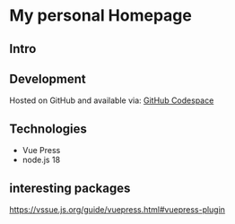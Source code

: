 # My personal Homepage

## Intro


## Development

Hosted on GitHub and available via: [GitHub Codespace](https://djdiox-fantastic-funicular-459ppp46p9375r4.github.dev/)


## Technologies

- Vue Press
- node.js 18

## interesting packages
https://vssue.js.org/guide/vuepress.html#vuepress-plugin